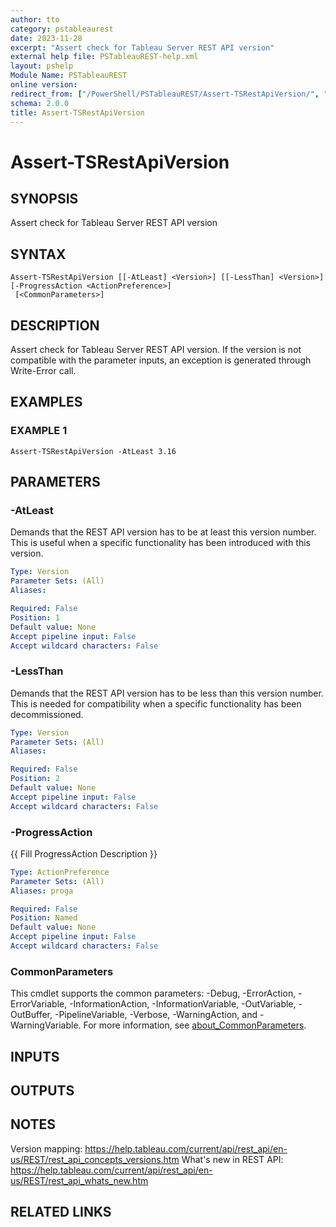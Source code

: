 ```yaml
---
author: tto
category: pstableaurest
date: 2023-11-28
excerpt: "Assert check for Tableau Server REST API version"
external help file: PSTableauREST-help.xml
layout: pshelp
Module Name: PSTableauREST
online version:
redirect_from: ["/PowerShell/PSTableauREST/Assert-TSRestApiVersion/", "/PowerShell/PSTableauREST/assert-tsrestapiversion/", "/PowerShell/assert-tsrestapiversion/"]
schema: 2.0.0
title: Assert-TSRestApiVersion
---
```


# Assert-TSRestApiVersion

## SYNOPSIS
Assert check for Tableau Server REST API version

## SYNTAX

```
Assert-TSRestApiVersion [[-AtLeast] <Version>] [[-LessThan] <Version>] [-ProgressAction <ActionPreference>]
 [<CommonParameters>]
```

## DESCRIPTION
Assert check for Tableau Server REST API version.
If the version is not compatible with the parameter inputs, an exception is generated through Write-Error call.

## EXAMPLES

### EXAMPLE 1
```
Assert-TSRestApiVersion -AtLeast 3.16
```

## PARAMETERS

### -AtLeast
Demands that the REST API version has to be at least this version number.
This is useful when a specific functionality has been introduced with this version.

```yaml
Type: Version
Parameter Sets: (All)
Aliases:

Required: False
Position: 1
Default value: None
Accept pipeline input: False
Accept wildcard characters: False
```

### -LessThan
Demands that the REST API version has to be less than this version number.
This is needed for compatibility when a specific functionality has been decommissioned.

```yaml
Type: Version
Parameter Sets: (All)
Aliases:

Required: False
Position: 2
Default value: None
Accept pipeline input: False
Accept wildcard characters: False
```

### -ProgressAction
{{ Fill ProgressAction Description }}

```yaml
Type: ActionPreference
Parameter Sets: (All)
Aliases: proga

Required: False
Position: Named
Default value: None
Accept pipeline input: False
Accept wildcard characters: False
```

### CommonParameters
This cmdlet supports the common parameters: -Debug, -ErrorAction, -ErrorVariable, -InformationAction, -InformationVariable, -OutVariable, -OutBuffer, -PipelineVariable, -Verbose, -WarningAction, and -WarningVariable. For more information, see [about_CommonParameters](http://go.microsoft.com/fwlink/?LinkID=113216).

## INPUTS

## OUTPUTS

## NOTES
Version mapping: https://help.tableau.com/current/api/rest_api/en-us/REST/rest_api_concepts_versions.htm
What's new in REST API: https://help.tableau.com/current/api/rest_api/en-us/REST/rest_api_whats_new.htm

## RELATED LINKS
